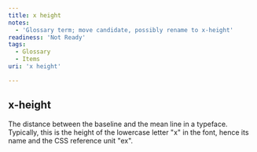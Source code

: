 ```yaml
---
title: x height
notes:
  - 'Glossary term; move candidate, possibly rename to x-height'
readiness: 'Not Ready'
tags:
  - Glossary
  - Items
uri: 'x height'

---
```

## <span>x-height</span>

The distance between the baseline and the mean line in a typeface. Typically, this is the height of the lowercase letter "x" in the font, hence its name and the CSS reference unit "ex".

